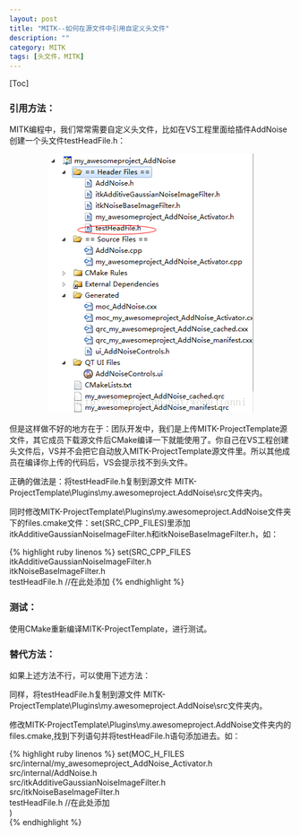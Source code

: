 ```yaml
---
layout: post
title: "MITK--如何在源文件中引用自定义头文件"
description: ""
category: MITK
tags: [头文件，MITK]
---
```


[Toc]

### **引用方法：** ###

MITK编程中，我们常常需要自定义头文件，比如在VS工程里面给插件AddNoise创建一个头文件testHeadFile.h：

<div align="center">
    <img src="https://github.com/WindTom/imagestom/blob/master/custom1.png?raw=true">
</div>

但是这样做不好的地方在于：团队开发中，我们是上传MITK-ProjectTemplate源文件，其它成员下载源文件后CMake编译一下就能使用了。你自己在VS工程创建头文件后，VS并不会把它自动放入MITK-ProjectTemplate源文件里。所以其他成员在编译你上传的代码后，VS会提示找不到头文件。

正确的做法是：将testHeadFile.h复制到源文件 MITK-ProjectTemplate\Plugins\my.awesomeproject.AddNoise\src文件夹内。

同时修改MITK-ProjectTemplate\Plugins\my.awesomeproject.AddNoise文件夹下的files.cmake文件：set(SRC_CPP_FILES)里添加 itkAdditiveGaussianNoiseImageFilter.h和itkNoiseBaseImageFilter.h，如：

{% highlight ruby linenos %} 
  set(SRC_CPP_FILES  
  itkAdditiveGaussianNoiseImageFilter.h  
  itkNoiseBaseImageFilter.h  
  testHeadFile.h   //在此处添加 
{% endhighlight %}

### **测试：** ###

使用CMake重新编译MITK-ProjectTemplate，进行测试。

### **替代方法：** ###

如果上述方法不行，可以使用下述方法：

同样，将testHeadFile.h复制到源文件 MITK-ProjectTemplate\Plugins\my.awesomeproject.AddNoise\src文件夹内。

修改MITK-ProjectTemplate\Plugins\my.awesomeproject.AddNoise文件夹内的files.cmake,找到下列语句并将testHeadFile.h语句添加进去。如：

{%  highlight ruby linenos %} 
set(MOC_H_FILES  
  src/internal/my_awesomeproject_AddNoise_Activator.h  
  src/internal/AddNoise.h  
  src/itkAdditiveGaussianNoiseImageFilter.h  
  src/itkNoiseBaseImageFilter.h  
  testHeadFile.h  //在此处添加  
)  
{% endhighlight %}